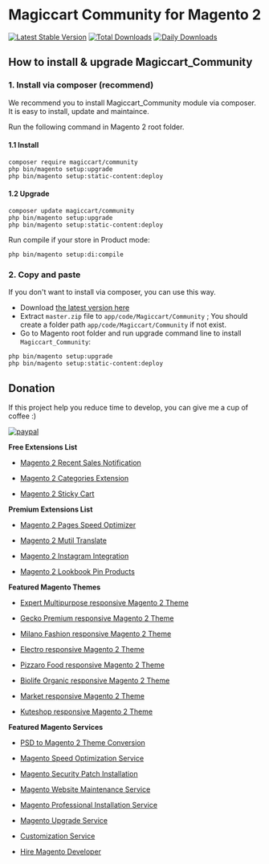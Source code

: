 # Magiccart Community for Magento 2

[![Latest Stable Version](https://poser.pugx.org/magiccart/community/v/stable)](https://packagist.org/packages/magiccart/community)
[![Total Downloads](https://poser.pugx.org/magiccart/community/downloads)](https://packagist.org/packages/magiccart/community)
[![Daily Downloads](https://poser.pugx.org/magiccart/community/d/daily)](https://packagist.org/packages/magiccart/community)

## How to install & upgrade Magiccart_Community

### 1. Install via composer (recommend)

We recommend you to install Magiccart_Community module via composer. It is easy to install, update and maintaince.

Run the following command in Magento 2 root folder.

#### 1.1 Install

```
composer require magiccart/community
php bin/magento setup:upgrade
php bin/magento setup:static-content:deploy
```

#### 1.2 Upgrade

```
composer update magiccart/community
php bin/magento setup:upgrade
php bin/magento setup:static-content:deploy
```

Run compile if your store in Product mode:

```
php bin/magento setup:di:compile
```

### 2. Copy and paste

If you don't want to install via composer, you can use this way. 

- Download [the latest version here](https://github.com/magiccart/module-community/archive/master.zip) 
- Extract `master.zip` file to `app/code/Magiccart/Community` ; You should create a folder path `app/code/Magiccart/Community` if not exist.
- Go to Magento root folder and run upgrade command line to install `Magiccart_Community`:

```
php bin/magento setup:upgrade
php bin/magento setup:static-content:deploy
```

## Donation

If this project help you reduce time to develop, you can give me a cup of coffee :) 

[![paypal](https://www.paypalobjects.com/en_US/i/btn/btn_donateCC_LG.gif)](https://www.paypal.com/paypalme/alopay)


**Free Extensions List**

* [Magento 2 Recent Sales Notification](https://magiccart.com/magento-2-recent-sales-notification.html)

* [Magento 2 Categories Extension](https://magiccart.com/magento-categories-extension.html)

* [Magento 2 Sticky Cart](https://magiccart.com/magento-sticky-cart.html)

**Premium Extensions List**

* [Magento 2 Pages Speed Optimizer](https://magiccart.com/magento-speed-optimizer.html)

* [Magento 2 Mutil Translate](https://magiccart.com/magento-multi-translate.html)

* [Magento 2 Instagram Integration](https://magiccart.com/magento-2-instagram.html)

* [Magento 2 Lookbook Pin Products](https://magiccart.com/lookbook-pin-products.html)

**Featured Magento Themes**

* [Expert Multipurpose responsive Magento 2 Theme](https://1.envato.market/c/1314680/275988/4415?u=https://themeforest.net/item/expert-premium-responsive-magento-2-and-1-support-rtl-magento-2-/21667789)

* [Gecko Premium responsive Magento 2 Theme](https://1.envato.market/c/1314680/275988/4415?u=https://themeforest.net/item/gecko-responsive-magento-2-theme-rtl-supported/24677410)

* [Milano Fashion responsive Magento 2 Theme](https://1.envato.market/c/1314680/275988/4415?u=https://themeforest.net/item/milano-fashion-responsive-magento-1-2-theme/12141971)

* [Electro responsive Magento 2 Theme](https://1.envato.market/c/1314680/275988/4415?u=https://themeforest.net/item/electro-responsive-magento-1-2-theme/17042067)

* [Pizzaro Food responsive Magento 2 Theme](https://1.envato.market/c/1314680/275988/4415?u=https://themeforest.net/item/pizzaro-food-responsive-magento-1-2-theme/19438157)

* [Biolife Organic responsive Magento 2 Theme](https://1.envato.market/c/1314680/275988/4415?u=https://themeforest.net/item/biolife-organic-food-magento-2-theme-rtl-supported/25712510)

* [Market responsive Magento 2 Theme](https://1.envato.market/c/1314680/275988/4415?u=https://themeforest.net/item/market-responsive-magento-2-theme/22997928)

* [Kuteshop responsive Magento 2 Theme](https://1.envato.market/c/1314680/275988/4415?u=https://themeforest.net/item/kuteshop-multipurpose-responsive-magento-1-2-theme/12985435)

**Featured Magento Services**

* [PSD to Magento 2 Theme Conversion](https://magiccart.com/psd-to-magento-theme-conversion.html)

* [Magento Speed Optimization Service](https://magiccart.com/magento-speed-optimization-service.html)

* [Magento Security Patch Installation](https://magiccart.com/magento-security-patch-installation.html)

* [Magento Website Maintenance Service](https://magiccart.com/website-maintenance-service.html)

* [Magento Professional Installation Service](https://magiccart.com/professional-installation-service.html)

* [Magento Upgrade Service](https://magiccart.com/magento-upgrade-service.html)

* [Customization Service](https://magiccart.com/customization-service.html)

* [Hire Magento Developer](https://magiccart.com/hire-magento-developer.html)
